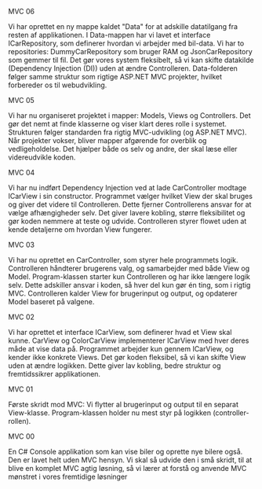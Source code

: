 MVC 06

Vi har oprettet en ny mappe kaldet "Data" for at adskille datatilgang fra resten af applikationen.
I Data-mappen har vi lavet et interface ICarRepository, som definerer hvordan vi arbejder med bil-data.
Vi har to repositories: DummyCarRepository som bruger RAM og JsonCarRepository som gemmer til fil.
Det gør vores system fleksibelt, så vi kan skifte datakilde (Dependency Injection (DI)) uden at ændre Controlleren.
Data-folderen følger samme struktur som rigtige ASP.NET MVC projekter, hvilket forbereder os til webudvikling.

MVC 05

Vi har nu organiseret projektet i mapper: Models, Views og Controllers.
Det gør det nemt at finde klasserne og viser klart deres rolle i systemet.
Strukturen følger standarden fra rigtig MVC-udvikling (og ASP.NET MVC).
Når projekter vokser, bliver mapper afgørende for overblik og vedligeholdelse.
Det hjælper både os selv og andre, der skal læse eller videreudvikle koden.

MVC 04

Vi har nu indført Dependency Injection ved at lade CarController modtage ICarView i sin constructor.
Programmet vælger hvilket View der skal bruges og giver det videre til Controlleren.
Dette fjerner Controllerens ansvar for at vælge afhængigheder selv.
Det giver lavere kobling, større fleksibilitet og gør koden nemmere at teste og udvide.
Controlleren styrer flowet uden at kende detaljerne om hvordan View fungerer.

MVC 03

Vi har nu oprettet en CarController, som styrer hele programmets logik.
Controlleren håndterer brugerens valg, og samarbejder med både View og Model.
Program-klassen starter kun Controlleren og har ikke længere logik selv.
Dette adskiller ansvar i koden, så hver del kun gør én ting, som i rigtig MVC.
Controlleren kalder View for brugerinput og output, og opdaterer Model baseret på valgene.

MVC 02

Vi har oprettet et interface ICarView, som definerer hvad et View skal kunne.
CarView og ColorCarView implementerer ICarView med hver deres måde at vise data på.
Programmet arbejder kun gennem ICarView, og kender ikke konkrete Views.
Det gør koden fleksibel, så vi kan skifte View uden at ændre logikken.
Dette giver lav kobling, bedre struktur og fremtidssikrer applikationen.

MVC 01 

Første skridt mod MVC: Vi flytter al brugerinput og output til en separat View-klasse. Program-klassen holder nu mest styr på logikken (controller-rollen).

MVC 00 

En C# Console applikation som kan vise biler og oprette nye bilere også. Den er lavet helt uden MVC hensyn. Vi skal så udvide den i små skridt, til at blive en komplet MVC agtig løsning, så vi lærer at forstå og anvende MVC mønstret i vores fremtidige løsninger
